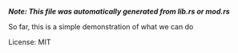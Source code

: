 ***Note: This file was automatically generated from lib.rs or mod.rs***

So far, this is a simple demonstration of what we can do

License: MIT
